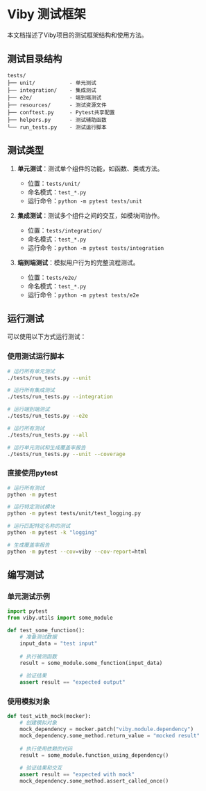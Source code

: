 # Viby 测试框架

本文档描述了Viby项目的测试框架结构和使用方法。

## 测试目录结构

```
tests/
├── unit/           - 单元测试
├── integration/    - 集成测试
├── e2e/            - 端到端测试
├── resources/      - 测试资源文件
├── conftest.py     - Pytest共享配置
├── helpers.py      - 测试辅助函数
└── run_tests.py    - 测试运行脚本
```

## 测试类型

1. **单元测试**：测试单个组件的功能，如函数、类或方法。
   - 位置：`tests/unit/`
   - 命名模式：`test_*.py`
   - 运行命令：`python -m pytest tests/unit`

2. **集成测试**：测试多个组件之间的交互，如模块间协作。
   - 位置：`tests/integration/`
   - 命名模式：`test_*.py`
   - 运行命令：`python -m pytest tests/integration`

3. **端到端测试**：模拟用户行为的完整流程测试。
   - 位置：`tests/e2e/`
   - 命名模式：`test_*.py`
   - 运行命令：`python -m pytest tests/e2e`


## 运行测试

可以使用以下方式运行测试：

### 使用测试运行脚本

```bash
# 运行所有单元测试
./tests/run_tests.py --unit

# 运行所有集成测试
./tests/run_tests.py --integration

# 运行端到端测试
./tests/run_tests.py --e2e

# 运行所有测试
./tests/run_tests.py --all

# 运行单元测试和生成覆盖率报告
./tests/run_tests.py --unit --coverage
```

### 直接使用pytest

```bash
# 运行所有测试
python -m pytest

# 运行特定测试模块
python -m pytest tests/unit/test_logging.py

# 运行匹配特定名称的测试
python -m pytest -k "logging"

# 生成覆盖率报告
python -m pytest --cov=viby --cov-report=html
```

## 编写测试

### 单元测试示例

```python
import pytest
from viby.utils import some_module

def test_some_function():
    # 准备测试数据
    input_data = "test input"
    
    # 执行被测函数
    result = some_module.some_function(input_data)
    
    # 验证结果
    assert result == "expected output"
```

### 使用模拟对象

```python
def test_with_mock(mocker):
    # 创建模拟对象
    mock_dependency = mocker.patch("viby.module.dependency")
    mock_dependency.some_method.return_value = "mocked result"
    
    # 执行使用依赖的代码
    result = some_module.function_using_dependency()
    
    # 验证结果和交互
    assert result == "expected with mock"
    mock_dependency.some_method.assert_called_once()
```